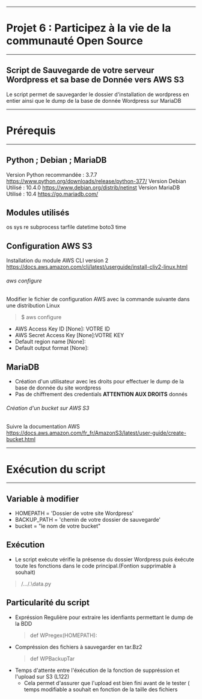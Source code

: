 __________________________________________________________________
# Projet 6 : Participez à la vie de la communauté Open Source    #
__________________________________________________________________

## Script de Sauvegarde de votre serveur Wordpress et sa base de Donnée vers AWS S3 #

Le script permet de sauvegarder le dossier d'installation de wordpress en entier ainsi que le dump de la base de donnée Wordpress sur MariaDB

__________________________________________________________________
# Prérequis                                                      #
__________________________________________________________________

## Python ; Debian ; MariaDB
Version Python recommandée : 3.7.7   https://www.python.org/downloads/release/python-377/
Version Debian Utilisé     : 10.4.0  https://www.debian.org/distrib/netinst
Version MariaDB Utilisé    : 10.4    https://go.mariadb.com/

## Modules utilisés    
 os
 sys
 re
 subprocess
 tarfile
 datetime
 boto3
 time 
 
## Configuration AWS S3
Installation du module AWS CLI version 2 https://docs.aws.amazon.com/cli/latest/userguide/install-cliv2-linux.html

###### aws configure
Modifier le fichier de configuration AWS avec la commande suivante dans une distribution Linux
> $ aws configure 

- AWS Access Key ID [None]: VOTRE ID
- AWS Secret Access Key [None]:VOTRE KEY
- Default region name [None]: 
- Default output format [None]: 

## MariaDB
- Création d'un utilisateur avec les droits pour effectuer le dump de la base de donnée du site wordpress
- Pas de chiffrement des credentials __ATTENTION AUX DROITS__ donnés

###### Création d'un bucket sur AWS S3

Suivre la documentation AWS https://docs.aws.amazon.com/fr_fr/AmazonS3/latest/user-guide/create-bucket.html 

__________________________________________________________________
# Exécution du script                                                  #
__________________________________________________________________

## Variable à modifier 

- HOMEPATH = 'Dossier de votre site Wordpress'
- BACKUP_PATH = 'chemin de votre dossier de sauvegarde'
- bucket = "le nom de votre bucket"

## Exécution
- Le script exécute vérifie la présense du dossier Wordpress puis éxécute toute les fonctions dans le code principal.(Fontion supprimable à souhait)
> /.../.\data.py

## Particularité du script


  - Expréssion Regulière pour extraire les idenfiants permettant le dump de la BDD
    > def WPregex(HOMEPATH):
  - Compréssion des fichiers à sauvegarder en tar.Bz2
    > def WPBackupTar
  - Temps d'attente entre l'éxécution de la fonction de suppréssion et l'upload sur S3 (L122)
    - Cela permet d'assurer que l'upload est bien fini avant de le tester ( temps modifiable a souhait en fonction de la taille           des fichiers
      



